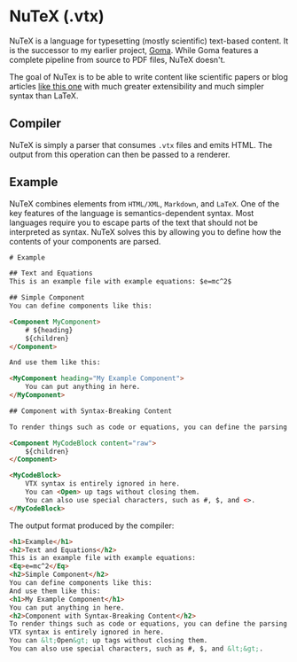 
# NuTeX (.vtx)

NuTeX is a language for typesetting (mostly scientific) text-based content. It is the successor to my earlier project, [Goma](https://github.com/adrian-kriegel/goma). While Goma features a complete pipeline from source to PDF files, NuTeX doesn't. 

The goal of NuTex is to be able to write content like scientific papers or blog articles [like this one](https://adriankriegel.com/blog/you-dont-need-matrix-inversion) with much greater extensibility and much simpler syntax than LaTeX. 

## Compiler

NuTeX is simply a parser that consumes `.vtx` files and emits HTML. The output from this operation can then be passed to a renderer.

## Example

NuTeX combines elements from `HTML/XML`, `Markdown`, and `LaTeX`.  One of the key features of the language is semantics-dependent syntax. Most languages require you to escape parts of the text that should not be interpreted as syntax. NuTeX solves this by allowing you to define how the contents of your components are parsed. 


```HTML
# Example

## Text and Equations
This is an example file with example equations: $e=mc^2$

## Simple Component
You can define components like this:

<Component MyComponent>
    # ${heading}
    ${children}
</Component>

And use them like this:

<MyComponent heading="My Example Component">
    You can put anything in here.
</MyComponent>

## Component with Syntax-Breaking Content

To render things such as code or equations, you can define the parsing behavior within your components:

<Component MyCodeBlock content="raw">
    ${children}
</Component>

<MyCodeBlock>
    VTX syntax is entirely ignored in here. 
    You can <Open> up tags without closing them.
    You can also use special characters, such as #, $, and <>.
</MyCodeBlock>

```

The output format produced by the compiler: 
```HTML
<h1>Example</h1>
<h2>Text and Equations</h2>
This is an example file with example equations: 
<Eq>e=mc^2</Eq>
<h2>Simple Component</h2>
You can define components like this:
And use them like this:
<h1>My Example Component</h1>
You can put anything in here.
<h2>Component with Syntax-Breaking Content</h2>
To render things such as code or equations, you can define the parsing behavior within your components:
VTX syntax is entirely ignored in here. 
You can &lt;Open&gt; up tags without closing them.
You can also use special characters, such as #, $, and &lt;&gt;.
```
